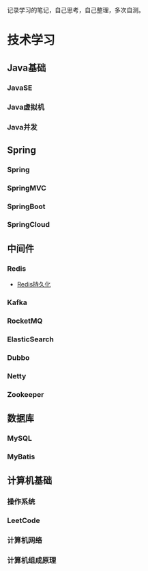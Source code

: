 记录学习的笔记，自己思考，自己整理，多次自测。

# 技术学习

## Java基础

### JavaSE

### Java虚拟机

### Java并发

## Spring

### Spring

### SpringMVC

### SpringBoot

### SpringCloud

## 中间件

### Redis

- [Redis持久化](/doc/redis/Redis持久化.md)


### Kafka

### RocketMQ

### ElasticSearch

### Dubbo

### Netty

### Zookeeper

## 数据库

### MySQL

### MyBatis

## 计算机基础

### 操作系统

### LeetCode

### 计算机网络

### 计算机组成原理
